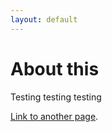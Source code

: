 ```yaml
---
layout: default
---
```


# About this

Testing testing testing

[Link to another page](./new-page.md).